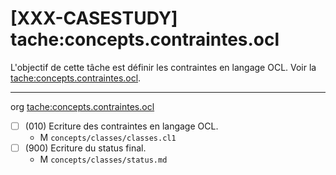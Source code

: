 [XXX-CASESTUDY] tache:concepts.contraintes.ocl
===========================================================

L'objectif de cette tâche est définir les contraintes en langage OCL.
Voir la [tache:concepts.contraintes.ocl](https://modelscript.readthedocs.io/en/latest/tasks/concepts/concepts.contraintes.ocl/index.html).

________
org [tache:concepts.contraintes.ocl](https://modelscript.readthedocs.io/en/latest/tasks/concepts/concepts.contraintes.ocl/index.html)

- [ ] (010) Ecriture des contraintes en langage OCL.
    - M ``concepts/classes/classes.cl1``
- [ ] (900) Ecriture du status final.
    - M ``concepts/classes/status.md``
